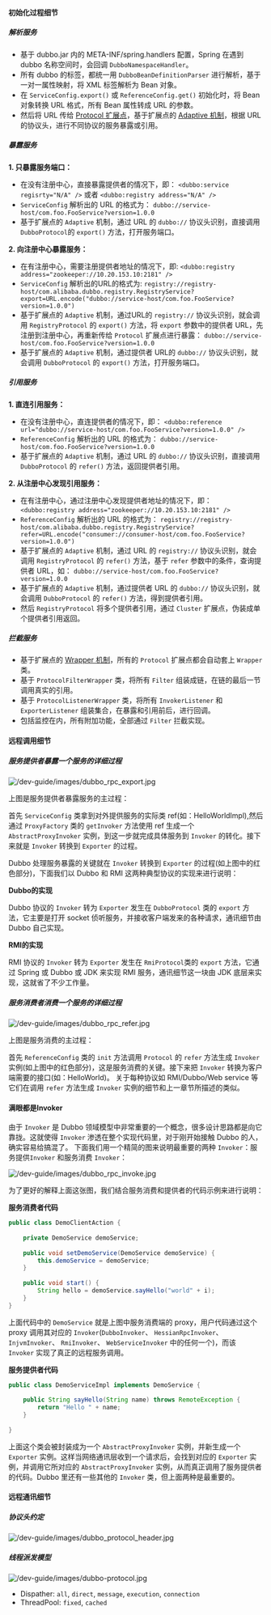 #### 初始化过程细节

##### 解析服务

* 基于 dubbo.jar 内的 META-INF/spring.handlers 配置，Spring 在遇到 dubbo 名称空间时，会回调 `DubboNamespaceHandler`。
* 所有 dubbo 的标签，都统一用 `DubboBeanDefinitionParser` 进行解析，基于一对一属性映射，将 XML 标签解析为 Bean 对象。
* 在 `ServiceConfig.export()` 或 `ReferenceConfig.get()` 初始化时，将 Bean 对象转换 URL 格式，所有 Bean 属性转成 URL 的参数。
* 然后将 URL 传给 [Protocol 扩展点](./SPI参考手册/协议扩展.md)，基于扩展点的 [Adaptive 机制](./扩展点加载.md)，根据 URL 的协议头，进行不同协议的服务暴露或引用。

##### 暴露服务

**1. 只暴露服务端口：**

* 在没有注册中心，直接暴露提供者的情况下，即：
`<dubbo:service regisrty="N/A" />` 或者 `<dubbo:registry address="N/A" />`
* `ServiceConfig` 解析出的 URL 的格式为：
`dubbo://service-host/com.foo.FooService?version=1.0.0`
* 基于扩展点的 `Adaptive` 机制，通过 URL 的 `dubbo://` 协议头识别，直接调用 `DubboProtocol`的 `export()` 方法，打开服务端口。

**2. 向注册中心暴露服务：**

* 在有注册中心，需要注册提供者地址的情况下，即: `<dubbo:registry address="zookeeper://10.20.153.10:2181" />`
* `ServiceConfig` 解析出的URL的格式为: `registry://registry-host/com.alibaba.dubbo.registry.RegistryService?export=URL.encode("dubbo://service-host/com.foo.FooService?version=1.0.0")`
* 基于扩展点的 `Adaptive` 机制，通过URL的 `registry://` 协议头识别，就会调用 `RegistryProtocol` 的 `export()` 方法，将 `export` 参数中的提供者 URL，先注册到注册中心，再重新传给 `Protocol` 扩展点进行暴露：
`dubbo://service-host/com.foo.FooService?version=1.0.0`
* 基于扩展点的 `Adaptive` 机制，通过提供者 URL的 `dubbo://` 协议头识别，就会调用 `DubboProtocol` 的 `export()` 方法，打开服务端口。

##### 引用服务

**1. 直连引用服务：**

* 在没有注册中心，直连提供者的情况下，即：
`<dubbo:reference url="dubbo://service-host/com.foo.FooService?version=1.0.0" />`
* `ReferenceConfig` 解析出的 URL 的格式为：
`dubbo://service-host/com.foo.FooService?version=1.0.0`
* 基于扩展点的 `Adaptive` 机制，通过 URL 的 `dubbo://` 协议头识别，直接调用 `DubboProtocol` 的 `refer()` 方法，返回提供者引用。

**2. 从注册中心发现引用服务：**

* 在有注册中心，通过注册中心发现提供者地址的情况下，即：
`<dubbo:registry address="zookeeper://10.20.153.10:2181" />`
* `ReferenceConfig` 解析出的 URL 的格式为：
`registry://registry-host/com.alibaba.dubbo.registry.RegistryService?refer=URL.encode("consumer://consumer-host/com.foo.FooService?version=1.0.0")`
* 基于扩展点的 `Adaptive` 机制，通过 URL 的 `registry://` 协议头识别，就会调用 `RegistryProtocol` 的 `refer()` 方法，基于 `refer` 参数中的条件，查询提供者 URL，如：
`dubbo://service-host/com.foo.FooService?version=1.0.0`
* 基于扩展点的 `Adaptive` 机制，通过提供者 URL 的 `dubbo://` 协议头识别，就会调用 `DubboProtocol` 的 `refer()` 方法，得到提供者引用。
* 然后 `RegistryProtocol` 将多个提供者引用，通过 `Cluster` 扩展点，伪装成单个提供者引用返回。

##### 拦截服务

* 基于扩展点的 [Wrapper 机制](./扩展点加载.md)，所有的 `Protocol` 扩展点都会自动套上 `Wrapper` 类。
* 基于 `ProtocolFilterWrapper` 类，将所有 `Filter` 组装成链，在链的最后一节调用真实的引用。
* 基于 `ProtocolListenerWrapper` 类，将所有 `InvokerListener` 和 `ExporterListener` 组装集合，在暴露和引用前后，进行回调。
* 包括监控在内，所有附加功能，全部通过 `Filter` 拦截实现。

#### 远程调用细节

##### 服务提供者暴露一个服务的详细过程

![/dev-guide/images/dubbo_rpc_export.jpg](sources/images/dubbo_rpc_export.jpg)

上图是服务提供者暴露服务的主过程：

首先 `ServiceConfig` 类拿到对外提供服务的实际类 ref(如：HelloWorldImpl),然后通过 `ProxyFactory` 类的 `getInvoker` 方法使用 ref 生成一个 `AbstractProxyInvoker` 实例，到这一步就完成具体服务到 `Invoker` 的转化。接下来就是 `Invoker` 转换到 `Exporter` 的过程。

Dubbo 处理服务暴露的关键就在 `Invoker` 转换到 `Exporter` 的过程(如上图中的红色部分)，下面我们以 Dubbo 和 RMI 这两种典型协议的实现来进行说明：

**Dubbo的实现**

Dubbo 协议的 `Invoker` 转为 `Exporter` 发生在 `DubboProtocol` 类的 `export` 方法，它主要是打开 socket 侦听服务，并接收客户端发来的各种请求，通讯细节由 Dubbo 自己实现。

**RMI的实现**

RMI 协议的 `Invoker` 转为 `Exporter` 发生在 `RmiProtocol`类的 `export` 方法，它通过 Spring 或 Dubbo 或 JDK 来实现 RMI 服务，通讯细节这一块由 JDK 底层来实现，这就省了不少工作量。

##### 服务消费者消费一个服务的详细过程

![/dev-guide/images/dubbo_rpc_refer.jpg](sources/images/dubbo_rpc_refer.jpg)

上图是服务消费的主过程：

首先 `ReferenceConfig` 类的 `init` 方法调用 `Protocol` 的 `refer` 方法生成 `Invoker` 实例(如上图中的红色部分)，这是服务消费的关键。接下来把 `Invoker` 转换为客户端需要的接口(如：HelloWorld)。
关于每种协议如 RMI/Dubbo/Web service 等它们在调用 `refer` 方法生成 `Invoker` 实例的细节和上一章节所描述的类似。

#### 满眼都是Invoker

由于 `Invoker` 是 Dubbo 领域模型中非常重要的一个概念，很多设计思路都是向它靠拢。这就使得 `Invoker` 渗透在整个实现代码里，对于刚开始接触 Dubbo 的人，确实容易给搞混了。
下面我们用一个精简的图来说明最重要的两种 `Invoker`：服务提供`Invoker` 和服务消费 `Invoker`：

![/dev-guide/images/dubbo_rpc_invoke.jpg](sources/images/dubbo_rpc_invoke.jpg)

为了更好的解释上面这张图，我们结合服务消费和提供者的代码示例来进行说明：

**服务消费者代码**

```java
public class DemoClientAction {
 
    private DemoService demoService;
 
    public void setDemoService(DemoService demoService) {
        this.demoService = demoService;
    }
 
    public void start() {
        String hello = demoService.sayHello("world" + i);
    }
}
```

上面代码中的 `DemoService` 就是上图中服务消费端的 proxy，用户代码通过这个 proxy 调用其对应的 `Invoker`(`DubboInvoker`、 `HessianRpcInvoker`、 `InjvmInvoker`、 `RmiInvoker`、 `WebServiceInvoker` 中的任何一个)，而该 `Invoker` 实现了真正的远程服务调用。

**服务提供者代码**

```java
public class DemoServiceImpl implements DemoService {
 
    public String sayHello(String name) throws RemoteException {
        return "Hello " + name;
    }
 
}
```

上面这个类会被封装成为一个 `AbstractProxyInvoker` 实例，并新生成一个 `Exporter` 实例。这样当网络通讯层收到一个请求后，会找到对应的 `Exporter` 实例，并调用它所对应的 `AbstractProxyInvoker` 实例，从而真正调用了服务提供者的代码。Dubbo 里还有一些其他的 `Invoker` 类，但上面两种是最重要的。

#### 远程通讯细节

##### 协议头约定

![/dev-guide/images/dubbo_protocol_header.jpg](sources/images/dubbo_protocol_header.jpg)

##### 线程派发模型

![/dev-guide/images/dubbo-protocol.jpg](sources/images/dubbo-protocol.jpg)

* Dispather: `all`, `direct`, `message`, `execution`, `connection`
* ThreadPool: `fixed`, `cached`




